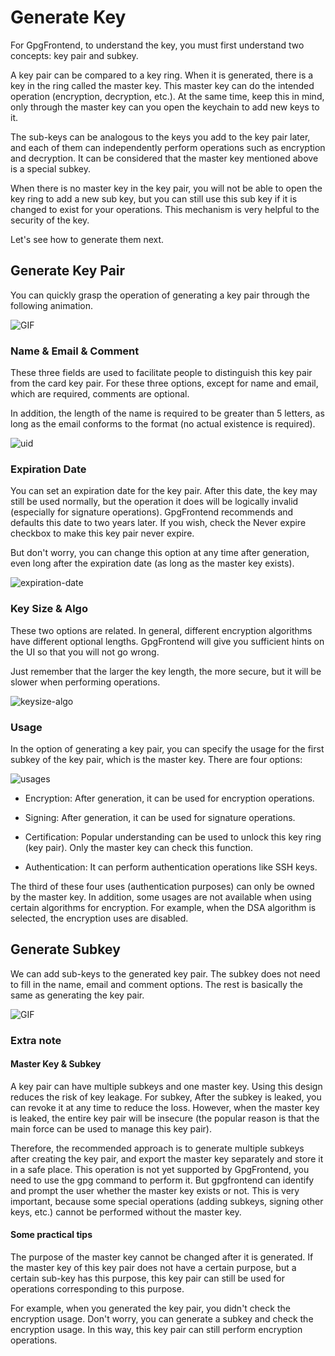 # Generate Key

For GpgFrontend, to understand the key, you must first understand two concepts: key pair and subkey.

A key pair can be compared to a key ring. When it is generated, there is a key in the ring called the master key. This
master key can do the intended operation (encryption, decryption, etc.). At the same time, keep this in mind, only
through the master key can you open the keychain to add new keys to it.

The sub-keys can be analogous to the keys you add to the key pair later, and each of them can independently perform
operations such as encryption and decryption. It can be considered that the master key mentioned above is a special
subkey.

When there is no master key in the key pair, you will not be able to open the key ring to add a new sub key, but you can
still use this sub key if it is changed to exist for your operations. This mechanism is very helpful to the security of
the key.

Let's see how to generate them next.

## Generate Key Pair

You can quickly grasp the operation of generating a key pair through the following animation.

![GIF](https://github.com/saturneric/Blob/blob/master/gif/generate-key-pair.gif?raw=true)

### Name & Email & Comment

These three fields are used to facilitate people to distinguish this key pair from the card key pair. For these three
options, except for name and email, which are required, comments are optional.

In addition, the length of the name is required to be greater than 5 letters, as long as the email conforms to the
format (no actual existence is required).

![uid](https://github.com/saturneric/Blob/blob/master/screenshots/uid.png?raw=true)

### Expiration Date

You can set an expiration date for the key pair. After this date, the key may still be used normally, but the operation
it does will be logically invalid (especially for signature operations). GpgFrontend recommends and defaults this date
to two years later. If you wish, check the Never expire checkbox to make this key pair never expire.

But don't worry, you can change this option at any time after generation, even long after the expiration date (as long
as the master key exists).

![expiration-date](https://github.com/saturneric/Blob/blob/master/screenshots/expriation-date.png?raw=true)

### Key Size & Algo

These two options are related. In general, different encryption algorithms have different optional lengths. GpgFrontend
will give you sufficient hints on the UI so that you will not go wrong.

Just remember that the larger the key length, the more secure, but it will be slower when performing operations.

![keysize-algo](https://github.com/saturneric/Blob/blob/master/screenshots/keysize-algo.png?raw=true)

### Usage

In the option of generating a key pair, you can specify the usage for the first subkey of the key pair, which is the
master key. There are four options:

![usages](https://github.com/saturneric/Blob/blob/master/screenshots/usages.png?raw=true)

- Encryption: After generation, it can be used for encryption operations.

- Signing: After generation, it can be used for signature operations.

- Certification: Popular understanding can be used to unlock this key ring (key pair). Only the master key can check
  this function.

- Authentication: It can perform authentication operations like SSH keys.

The third of these four uses (authentication purposes) can only be owned by the master key. In addition, some usages are
not available when using certain algorithms for encryption. For example, when the DSA algorithm is selected, the
encryption uses are disabled.

## Generate Subkey

We can add sub-keys to the generated key pair. The subkey does not need to fill in the name, email and comment options.
The rest is basically the same as generating the key pair.

![GIF](https://github.com/saturneric/Blob/blob/master/gif/generate-subkey.gif?raw=true)


### Extra note

#### Master Key & Subkey

A key pair can have multiple subkeys and one master key. Using this design reduces the risk of key leakage. For subkey,
After the subkey is leaked, you can revoke it at any time to reduce the loss. However, when the master key is leaked,
the entire key pair will be insecure (the popular reason is that the main force can be used to manage this key pair).

Therefore, the recommended approach is to generate multiple subkeys after creating the key pair, and export the master
key separately and store it in a safe place. This operation is not yet supported by GpgFrontend, you need to use the gpg
command to perform it. But gpgfrontend can identify and prompt the user whether the master key exists or not. This is
very important, because some special operations (adding subkeys, signing other keys, etc.) cannot be performed without
the master key.

#### Some practical tips

The purpose of the master key cannot be changed after it is generated. If the master key of this key pair
does not have a certain purpose, but a certain sub-key has this purpose, this key pair can still be used for operations
corresponding to this purpose.

For example, when you generated the key pair, you didn't check the encryption usage. Don't worry, you can generate a
subkey and check the encryption usage. In this way, this key pair can still perform encryption operations.

